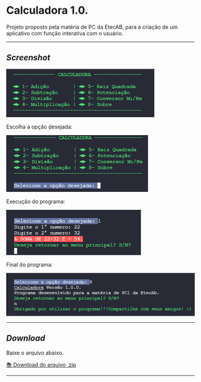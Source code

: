 # Calculadora 1.0.

Projeto proposto pela matéria de PC da EtecAB, para a criação de um aplicativo com função interativa com o usuário.

---

## _Screenshot_

![Tela inical](menu.png)

Escolha a opção desejada:

![Opção usuário](opção.png)

Execução do programa:

![Escolha](escolha.png)

Final do programa:

![Final](final.png)

---


## _Download_

Baixe o arquivo abaixo.

[📚 Download do arquivo .zip](dist/calculadora.zip)

---
